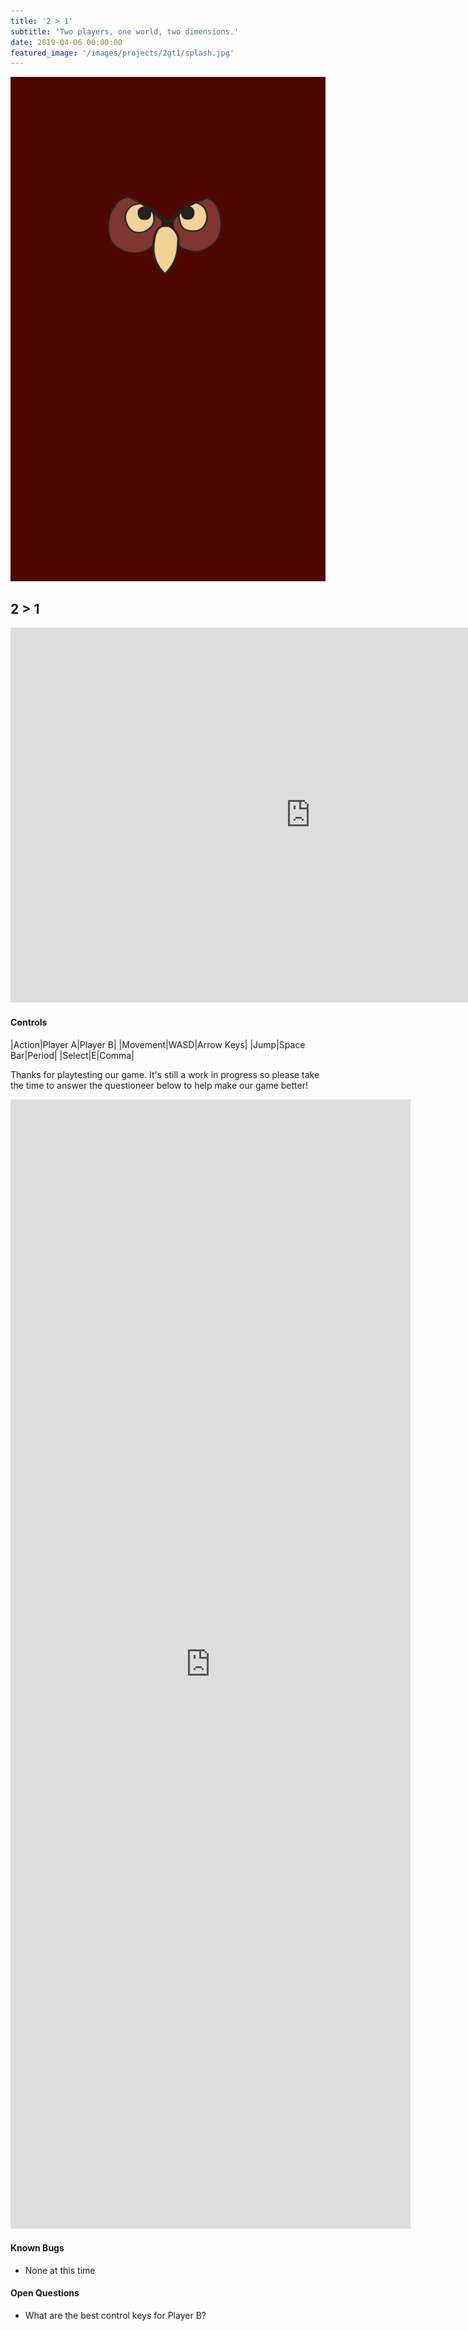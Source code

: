 ```yaml
---
title: '2 > 1'
subtitle: 'Two players, one world, two dimensions.'
date: 2019-04-06 00:00:00
featured_image: '/images/projects/2gt1/splash.jpg'
---
```


![](/images/sidebar.jpg)

## 2 > 1

<iframe frameborder="0" src="https://itch.io/embed-upload/1342178?color=53575c" allowfullscreen="" width="960" height="600">Loading...</iframe>

#### Controls
|Action|Player A|Player B|
|Movement|WASD|Arrow Keys|
|Jump|Space Bar|Period|
|Select|E|Comma|

Thanks for playtesting our game.  It's still a work in progress so please take the time to answer the questioneer below to help make our game better!

<iframe src="https://docs.google.com/forms/d/e/1FAIpQLSctQv4eRhOBWCWoDEzSGk_1pKKmy8NHZynqzl-qTDqAp090tw/viewform?embedded=true" width="640" height="1807" frameborder="0" marginheight="0" marginwidth="0">Loading...</iframe>

#### Known Bugs

* None at this time

#### Open Questions

* What are the best control keys for Player B?